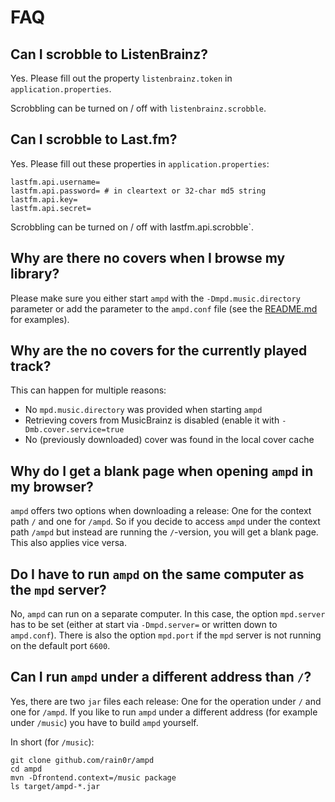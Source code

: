 # FAQ

## Can I scrobble to ListenBrainz?

Yes. Please fill out the property `listenbrainz.token`  in `application.properties`.

Scrobbling can be turned on / off with `listenbrainz.scrobble`.

## Can I scrobble to Last.fm?

Yes. Please fill out these properties in `application.properties`:

```properties
lastfm.api.username=
lastfm.api.password= # in cleartext or 32-char md5 string
lastfm.api.key=
lastfm.api.secret=
```

Scrobbling can be turned on / off with lastfm.api.scrobble`.

## Why are there no covers when I browse my library?

Please make sure you either start `ampd` with the `-Dmpd.music.directory` parameter or add the
parameter to the `ampd.conf` file (see the [README.md](../README.md) for examples).

## Why are the no covers for the currently played track?

This can happen for multiple reasons:

- No `mpd.music.directory` was provided when starting `ampd`
- Retrieving covers from MusicBrainz is disabled (enable it with `-Dmb.cover.service=true`
- No (previously downloaded) cover was found in the local cover cache

## Why do I get a blank page when opening `ampd` in my browser?

`ampd` offers two options when downloading a release: One for the context path `/` and one for
`/ampd`. So if you decide to access `ampd` under the context path `/ampd` but instead are
running the `/`-version, you will get a blank page. This also applies vice versa.

## Do I have to run `ampd` on the same computer as the `mpd` server?

No, `ampd` can run on a separate computer. In this case, the option `mpd.server` has to be set
(either at start via `-Dmpd.server=` or written down to `ampd.conf`). There is also the option
`mpd.port` if the `mpd` server is not running on the default port `6600`.

## Can I run `ampd` under a different address than `/`?

Yes, there are two `jar` files each release: One for the operation under `/` and one for `/ampd`.
If you like to run `ampd` under a different address (for example under `/music`) you have to build
`ampd` yourself.

In short (for `/music`):

```shell script
git clone github.com/rain0r/ampd 
cd ampd
mvn -Dfrontend.context=/music package
ls target/ampd-*.jar
```
